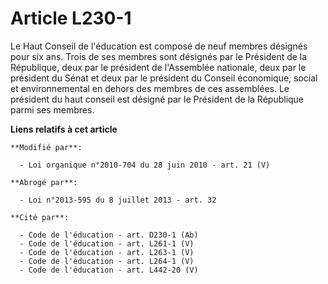 # Article L230-1

Le Haut Conseil de l'éducation est composé de neuf membres désignés pour six ans. Trois de ses membres sont désignés par le
Président de la République, deux par le président de l'Assemblée nationale, deux par le président du Sénat et deux par le
président du   Conseil économique, social et environnemental en dehors des membres de ces assemblées. Le président du haut
conseil est désigné par le Président de la République parmi ses membres.

**Liens relatifs à cet article**

	**Modifié par**:

	  - Loi organique n°2010-704 du 28 juin 2010 - art. 21 (V)

	**Abrogé par**:

	  - Loi n°2013-595 du 8 juillet 2013 - art. 32

	**Cité par**:

	  - Code de l'éducation - art. D230-1 (Ab)
	  - Code de l'éducation - art. L261-1 (V)
	  - Code de l'éducation - art. L263-1 (V)
	  - Code de l'éducation - art. L264-1 (V)
	  - Code de l'éducation - art. L442-20 (V)
